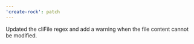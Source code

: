 ```yaml
---
'create-rock': patch
---
```


Updated the cliFile regex and add a warning when the file content cannot be modified.
